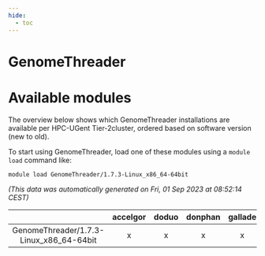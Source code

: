 ```yaml
---
hide:
  - toc
---
```


GenomeThreader
==============

# Available modules


The overview below shows which GenomeThreader installations are available per HPC-UGent Tier-2cluster, ordered based on software version (new to old).

To start using GenomeThreader, load one of these modules using a `module load` command like:

```shell
module load GenomeThreader/1.7.3-Linux_x86_64-64bit
```

*(This data was automatically generated on Fri, 01 Sep 2023 at 08:52:14 CEST)*  

| |accelgor|doduo|donphan|gallade|joltik|skitty|swalot|victini|
| :---: | :---: | :---: | :---: | :---: | :---: | :---: | :---: | :---: |
|GenomeThreader/1.7.3-Linux_x86_64-64bit|x|x|x|x|x|x|x|x|
